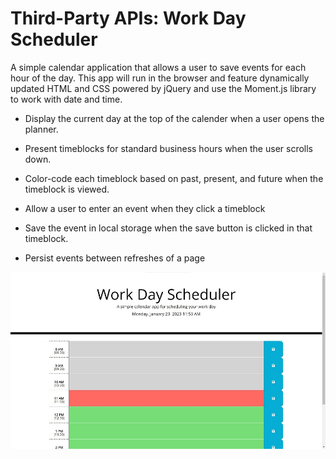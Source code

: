 # Third-Party APIs: Work Day Scheduler

A simple calendar application that allows a user to save events for each hour of the day.
This app will run in the browser and feature dynamically updated HTML and CSS powered by jQuery and use the Moment.js library to work with date and time.

* Display the current day at the top of the calender when a user opens the planner.
 
* Present timeblocks for standard business hours when the user scrolls down.
 
* Color-code each timeblock based on past, present, and future when the timeblock is viewed.
 
* Allow a user to enter an event when they click a timeblock

* Save the event in local storage when the save button is clicked in that timeblock.

* Persist events between refreshes of a page

![site demo](./images/demo.jpg)